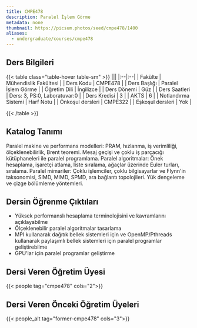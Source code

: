 ```yaml
---
title: CMPE478
description: Paralel İşlem Görme
metadata: none
thumbnail: https://picsum.photos/seed/cmpe478/1400
aliases:
  - undergraduate/courses/cmpe478
---
```



## Ders Bilgileri

<!-- prettier-ignore-start -->
{{< table class="table-hover table-sm" >}}
|||
|:--|:--|
| Fakülte | Mühendislik Fakültesi |
| Ders Kodu | CMPE478 |
| Ders Başlığı | Paralel İşlem Görme |
| Öğretim Dili | İngilizce |
| Ders Dönemi | Güz |
| Ders Saatleri | Ders: 3, PS:0, Laboratuvar:0 |
| Ders Kredisi | 3 |
| AKTS | 6 |
| Notlandırma Sistemi | Harf Notu |
| Önkoşul dersleri | CMPE322 |
| Eşkoşul dersleri | Yok |

{{< /table >}}
<!-- prettier-ignore-end -->

## Katalog Tanımı

Paralel makine ve performans modelleri: PRAM, hızlanma, iş verimliliği, ölçeklenebilirlik, Brent teoremi. Mesaj geçişi ve çoklu iş parçacığı kütüphaneleri ile paralel programlama. Paralel algoritmalar: Önek hesaplama, işaretçi atlama, liste sıralama, ağaçlar üzerinde Euler turları, sıralama. Paralel mimariler: Çoklu işlemciler, çoklu bilgisayarlar ve Flynn'in taksonomisi, SIMD, MIMD, SPMD, ara bağlantı topolojileri. Yük dengeleme ve çizge bölümleme yöntemleri.

## Dersin Öğrenme Çıktıları

- Yüksek performanslı hesaplama terminolojisini ve kavramlarını açıklayabilme
- Ölçeklenebilir paralel algoritmalar tasarlama
- MPI kullanarak dağıtık bellek sistemleri için ve OpenMP/Pthreads kullanarak paylaşımlı bellek sistemleri için paralel programlar geliştirebilme
- GPU'lar için paralel programlar geliştirme


## Dersi Veren Öğretim Üyesi

{{< people tag="cmpe478" cols="2">}}

## Dersi Veren Önceki Öğretim Üyeleri

{{< people_alt tag="former-cmpe478" cols="3">}}